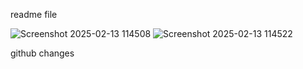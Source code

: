 readme file

![Screenshot 2025-02-13 114508](https://github.com/user-attachments/assets/fbcfc1c4-3a39-4336-a88b-7b9498cebab1)
![Screenshot 2025-02-13 114522](https://github.com/user-attachments/assets/73a8153c-5118-4760-93fe-d737f5d3ccb4)


github changes